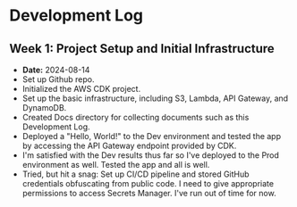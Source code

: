 # Development Log

## Week 1: Project Setup and Initial Infrastructure

- **Date:** 2024-08-14
- Set up Github repo.
- Initialized the AWS CDK project.
- Set up the basic infrastructure, including S3, Lambda, API Gateway, and DynamoDB.
- Created Docs directory for collecting documents such as this Development Log.
- Deployed a "Hello, World!" to the Dev environment and tested the app by accessing the API Gateway endpoint provided by CDK.
- I'm satisfied with the Dev results thus far so I've deployed to the Prod environment as well.  Tested the app and all is well.
- Tried, but hit a snag: Set up CI/CD pipeline and stored GitHub credentials obfuscating from public code.  I need to give appropriate permissions to access Secrets Manager.  I've run out of time for now. 
